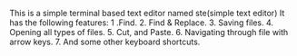 This is a simple terminal based text editor named ste(simple text editor)
It has the following features:
1 .Find.
2. Find & Replace.
3. Saving files.
4. Opening all types of files.
5. Cut, and Paste.
6. Navigating through file with arrow keys.
7. And some other keyboard shortcuts.
